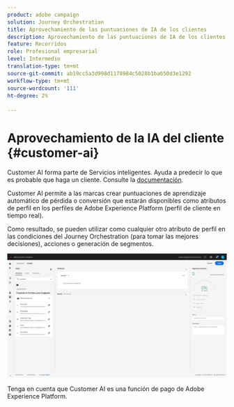 ```yaml
---
product: adobe campaign
solution: Journey Orchestration
title: Aprovechamiento de las puntuaciones de IA de los clientes
description: Aprovechamiento de las puntuaciones de IA de los clientes
feature: Recorridos
role: Profesional empresarial
level: Intermedio
translation-type: tm+mt
source-git-commit: ab19cc5a3d998d1178984c5028b1ba650d3e1292
workflow-type: tm+mt
source-wordcount: '111'
ht-degree: 2%

---
```



# Aprovechamiento de la IA del cliente {#customer-ai}

Customer AI forma parte de Servicios inteligentes. Ayuda a predecir lo que es probable que haga un cliente. Consulte la [documentación](https://docs.adobe.com/content/help/en/experience-platform/intelligent-services/customer-ai/overview.html).

Customer AI permite a las marcas crear puntuaciones de aprendizaje automático de pérdida o conversión que estarán disponibles como atributos de perfil en los perfiles de Adobe Experience Platform (perfil de cliente en tiempo real).

Como resultado, se pueden utilizar como cualquier otro atributo de perfil en las condiciones del Journey Orchestration (para tomar las mejores decisiones), acciones o generación de segmentos.

![](../assets/customer-ai.png)

Tenga en cuenta que Customer AI es una función de pago de Adobe Experience Platform.


